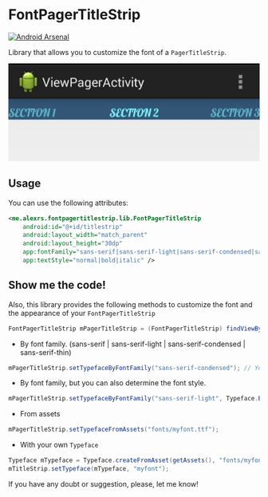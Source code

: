 FontPagerTitleStrip
===================
[![Android Arsenal](https://img.shields.io/badge/Android%20Arsenal-FontPagerTitleStrip-brightgreen.svg?style=flat)](https://android-arsenal.com/details/1/979)

Library that allows you to customize the font of a `PagerTitleStrip`.

![image](IMG_20140531_205042.jpg)

## Usage
 
You can use the following attributes:
```XML
<me.alexrs.fontpagertitlestrip.lib.FontPagerTitleStrip
	android:id="@+id/titlestrip"
	android:layout_width="match_parent"
	android:layout_height="30dp"
	app:fontFamily="sans-serif|sans-serif-light|sans-serif-condensed|sans-serif-thin"
	app:textStyle="normal|bold|italic" />
```
## Show me the code!
Also, this library provides the following methods to customize the font and the appearance of your `FontPagerTitleStrip`

```JAVA
FontPagerTitleStrip mPagerTitleStrip = (FontPagerTitleStrip) findViewById(R.id.titlestrip);
```
- By font family. (sans-serif | sans-serif-light | sans-serif-condensed | sans-serif-thin)
```JAVA
mPagerTitleStrip.setTypefaceByFontFamily("sans-serif-condensed"); // You can use sans-serif|sans-serif-light|sans-serif-condensed|sans-serif-thin
```
- By font family, but you can also determine the font style.
```JAVA
mPagerTitleStrip.setTypefaceByFontFamily("sans-serif-light", Typeface.BOLD);
````
- From assets
```JAVA
mPagerTitleStrip.setTypefaceFromAssets("fonts/myfont.ttf");
````
- With your own `Typeface`
```JAVA
Typeface mTypeface = Typeface.createFromAsset(getAssets(), "fonts/myfont.ttf");
mTitleStrip.setTypeface(mTypeface, "myfont");
```

If you have any doubt or suggestion, please, let me know!
